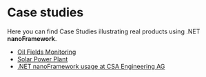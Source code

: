 # Case studies

Here you can find Case Studies illustrating real products using .NET **nanoFramework**.

- [Oil Fields Monitoring](oil-fields-monitoring-orgpal.md)
- [Solar Power Plant](solar-power-plant-monitoring-control-neshtec.md)
- [.NET nanoFramework usage at CSA Engineering AG](nanoframework-usage-at-csa-engineering-ag.md)
